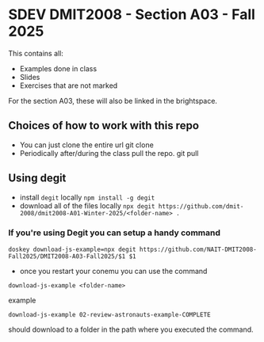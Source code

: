 # SDEV DMIT2008 - Section A03 - Fall 2025

This contains all:
- Examples done in class
- Slides
- Exercises that are not marked

For the section A03, these will also be linked in the brightspace.


## Choices of how to work with this repo


- You can just clone the entire url
git clone <repo-url>
- Periodically after/during the class pull the repo.
git pull


## Using degit

- install `degit` locally
`npm install -g degit`
- download all of the files locally
`npx degit https://github.com/dmit-2008/dmit2008-A01-Winter-2025/<folder-name> .`

### If you're using Degit you can setup a handy command

```
doskey download-js-example=npx degit https://github.com/NAIT-DMIT2008-Fall2025/DMIT2008-A03-Fall2025/$1 $1
```
- once you restart your conemu you can use the command
```
download-js-example <folder-name>
```
example
```
download-js-example 02-review-astronauts-example-COMPLETE
```
should download to a folder in the path where you executed the command.
